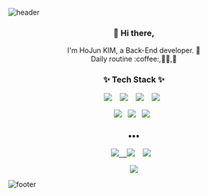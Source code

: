 ![header](https://capsule-render.vercel.app/api?type=wave&color=auto&height=300&section=header&text=HOJUN&fontSize=90)
<h3 align="center"> 👋 Hi there,</h3>
<p align="center">
I'm HoJun KIM, a Back-End developer. 🌱 <br>
Daily routine :coffee:,👩‍💻,🧘
</p>
<h3 align="center">✨ Tech Stack ✨ </h3>
<p align="center">
  <img src="https://img.shields.io/badge/java%20-%2314354C.svg?&style=for-the-badge&logo=java&logoColor=white"/>&nbsp;&nbsp;&nbsp;
  <img src="https://img.shields.io/badge/javascript%20-%23007ACC.svg?&style=for-the-badge&logo=javascript&logoColor=white"/>&nbsp;&nbsp;&nbsp;
  <img src="https://img.shields.io/badge/spring%20-%2343853D.svg?&style=for-the-badge&logo=spring&logoColor=white"/>&nbsp;&nbsp;&nbsp;
  <img src="https://img.shields.io/badge/oracle%20-%23FF9900.svg?&style=for-the-badge&logo=oracle&logoColor=white"/>&nbsp;&nbsp;
</p>
<p align="center">
  <img src="https://img.shields.io/badge/react%20-%2320232a.svg?&style=flat-square&logo=react&logoColor=%2361DAFB"/>&nbsp;&nbsp;
<!--   <img src="https://img.shields.io/badge/react%20-%2320232a.svg?&style=flat-square&logo=react&logoColor=%2361DAFB"/>&nbsp;&nbsp; -->
<!--   <img src="https://img.shields.io/badge/redux%20-%23593d88.svg?&style=flat-square&logo=redux&logoColor=white"/>&nbsp;&nbsp; -->
<!--   <img src="https://img.shields.io/badge/vuejs%20-%2335495e.svg?&style=flat-square&logo=vue.js&logoColor=%234FC08D"/>&nbsp;&nbsp; -->
  <img src="https://img.shields.io/badge/Django-092E20?style=flat-square&logo=Django&logoColor=white"/>&nbsp;&nbsp;
  <img src="https://img.shields.io/badge/AWS%20-%23FF9900.svg?&style=flat-square&logo=amazon-aws&logoColor=white"/>&nbsp;&nbsp;
<!--   <img src="https://img.shields.io/badge/Django-092E20?style=flat-square&logo=Django&logoColor=white"/>&nbsp;&nbsp; -->
<!--   <img src="https://img.shields.io/badge/AWS%20-%23FF9900.svg?&style=flat-square&logo=amazon-aws&logoColor=white"/>&nbsp;&nbsp; -->
<!--   <img src="https://img.shields.io/badge/nginx%20-%23009639.svg?&style=flat-square&logo=nginx&logoColor=white"/>&nbsp;&nbsp; -->
</p>
<p align="center">
<!--   <img src="https://img.shields.io/badge/jenkins%20-%232C5263.svg?&style=flat-square&logo=jenkins&logoColor=white"/>&nbsp;&nbsp; -->
<!--   <img src ="https://img.shields.io/badge/postgres-%23316192.svg?&style=flat-square&logo=postgresql&logoColor=white"/>&nbsp;&nbsp; -->
<!--   <img src ="https://img.shields.io/badge/MongoDB-%234ea94b.svg?&style=flat-square&logo=mongodb&logoColor=white"/>&nbsp;&nbsp; -->
<!--   <img src="https://img.shields.io/badge/docker%20-%230db7ed.svg?&style=flat-square&logo=docker&logoColor=white"/>&nbsp;&nbsp;
  <img src="https://img.shields.io/badge/kubernetes%20-%23326ce5.svg?&style=fflat-square&logo=kubernetes&logoColor=white"/>&nbsp;&nbsp; -->
<!--   <img src="https://img.shields.io/badge/Jupyter%20-%23F37626.svg?&style=flat-square&logo=Jupyter&logoColor=white" />&nbsp;&nbsp; -->
</p>
<h3 align="center">•••</h3>
<p align="center" align="right">
  <a target="_blank" href="https://hadong.dev/TIL"><img src="http://img.shields.io/badge/-TIL-yellow?style=flat-square&logo=github&locoColor=white"</a>&nbsp;&nbsp;&nbsp;
  <a target="_blank" href="https://velog.io/@rlaghwns1995"><img src="https://img.shields.io/badge/Blog-%2312100E.svg?&style=flat-square&logo=dev.to&logoColor=white" /></a>&nbsp;&nbsp;&nbsp;
  <a target="_blank" href="mailto:rlaghwns1995@naver.com?subject=Hello%20Ileri,%20From%20Github"><img src="https://img.shields.io/badge/naver-%23D14836.svg?&style=flat-square&logo=gmail&logoColor=white" /></a>&nbsp;&nbsp;&nbsp;
</p>
<p align="center">
  <a target="_blank" href="https://hits.seeyoufarm.com"><img src="https://hits.seeyoufarm.com/api/count/incr/badge.svg?url=https%3A%2F%2Fgithub.com%2Fmetleeha%2Fhit-counter&count_bg=%2379BDF1&title_bg=%238C8C8C&icon=&icon_color=%23E98CC9&title=hits&edge_flat=false"/></a>
</p>
    
<!-- <p align="center">
  <a href="https://github.com/anuraghazra/github-readme-stats">
    <img align="center" src="https://github-readme-stats.vercel.app/api?username=metleeha&hide=stars,issues&show_icons=true&line_height=30&theme=flag-india&count_private=true&include_all_commits=true" />
  </a>
  <img align="center" src="https://github-readme-streak-stats.herokuapp.com/?user=metleeha&theme=gruvbox_duo" alt="metleeha" />
</p> -->
![footer](https://capsule-render.vercel.app/api?type=wave&color=auto&height=200&section=footer&text=%20&fontSize=90)
<!--
**metleeha/metleeha** is a ✨ _special_ ✨ repository because its `README.md` (this file) appears on your GitHub profile.
[![HadongLee's github stats](https://github-readme-stats.vercel.app/api?username=metleeha&show_icons=true&theme=dracula)](https://github.com/metleeha/github-readme-stats)
[![Top Langs](https://github-readme-stats.vercel.app/api/top-langs/?username=metleeha&layout=compact&theme=dracula)](https://github.com/metleeha)
Here are some ideas to get you started:
- 🔭 I’m currently working on ...
- 🌱 I’m currently learning ...
- 👯 I’m looking to collaborate on ...
- 🤔 I’m looking for help with ...
- 💬 Ask me about ...
- 📫 How to reach me: ...
- 😄 Pronouns: ...
- ⚡ Fun fact: ...
-->
